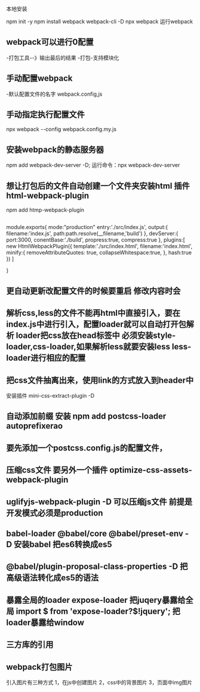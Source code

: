 本地安装

npm init -y
npm install webpack webpack-cli -D
npx webpack 运行webpack

## webpack可以进行0配置
-打包工具--》输出最后的结果
-打包-支持模块化

##  手动配置webpack
-默认配置文件的名字 webpack.config,js
## 手动指定执行配置文件
npx webpack --config webpack.config.my.js
## 安装webpack的静态服务器
npm add webpack-dev-server -D; 
运行命令：npx webpack-dev-server
## 想让打包后的文件自动创建一个文件夹安装html 插件html-webpack-plugin
npm add htmp-webpack-plugin
##
module.exports{
    mode:"production"
    entry:'./src/index.js',
    output:{
        filename:'index.js',
        path:path.resolve(__filename,'build')
    },
    devServer:{
        port:3000,
        conentBase:'./build',
        propress:true,
        compress:true
    },
    plugins:[
        new HtmlWebpackPlugin({
            template:'./src/index.html',
            filename:'index.html',
            minify:{
                 removeAttributeQuotes: true,
                collapseWhitespace:true,
            },
            hash:true
        })
    ]

} 
## 更自动更新改配置文件的时候要重启 修改内容时会

##  解析css,less的文件不能再html中直接引入，要在index.js中进行引入，配置loader就可以自动打开包解析 loader把css放在head标签中 必须安装style-loader,css-loader,如果解析less就要安装less less-loader进行相应的配置

## 把css文件抽离出来，使用link的方式放入到header中  
安装插件 mini-css-extract-plugin -D 
## 自动添加前缀 安装 npm add postcss-loader autoprefixerao
## 要先添加一个postcss.config.js的配置文件，
## 压缩css文件 要另外一个插件 optimize-css-assets-webpack-plugin
## uglifyjs-webpack-plugin -D 可以压缩js文件  前提是开发模式必须是production
## babel-loader @babel/core @babel/preset-env -D 安装babel 把es6转换成es5
## @babel/plugin-proposal-class-properties -D  把高级语法转化成es5的语法
##  暴露全局的loader expose-loader 把juqery暴露给全局 import $ from 'expose-loader?$!jquery'; 把loader暴露给window
## 三方库的引用 
## webpack打包图片
引入图片有三种方式 1，在js中创建图片 2，css中的背景图片 3，页面中img图片
